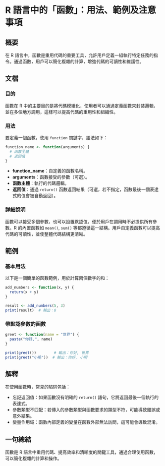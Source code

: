 <!--
Meta Description: # R 語言中的「函數」：用法、範例及注意事項 ## 概要 在 R 語言中，函數是重用代碼的重要工具，允許用戶定義一組執行特定任務的指令。通過函數，用戶可以簡化複雜的計算，增強代碼的可讀性和維護性。 ## 文檔 ### 目的 函數在 R 中的主要目的是將代碼模組化，使用者可以通過定義函數來封裝邏輯，...
Meta Keywords: function, return, print, greet, function_name
-->

# R 語言中的「函數」：用法、範例及注意事項

## 概要
在 R 語言中，函數是重用代碼的重要工具，允許用戶定義一組執行特定任務的指令。通過函數，用戶可以簡化複雜的計算，增強代碼的可讀性和維護性。

## 文檔
### 目的
函數在 R 中的主要目的是將代碼模組化，使用者可以通過定義函數來封裝邏輯，並在多個地方調用，這樣可以提高代碼的重用性和組織性。

### 用法
要定義一個函數，使用 `function` 關鍵字，語法如下：

```R
function_name <- function(arguments) {
  # 函數主體
  # 返回值
}
```

- **function_name**：自定義的函數名稱。
- **arguments**：函數接受的參數（可選）。
- **函數主體**：執行的代碼邏輯。
- **返回值**：通過 `return()` 函數返回結果（可選，若不指定，函數最後一個表達式的值會被自動返回）。

### 詳細說明
函數可以接受多個參數，也可以設置默認值，便於用戶在調用時不必提供所有參數。R 的內置函數如 `mean()`, `sum()` 等都遵循這一結構。用戶自定義函數可以提高代碼的可讀性，並使整體代碼結構更清晰。

## 範例
### 基本用法
以下是一個簡單的函數範例，用於計算兩個數字的和：

```R
add_numbers <- function(x, y) {
  return(x + y)
}

result <- add_numbers(5, 3)
print(result)  # 輸出：8
```

### 帶默認參數的函數
```R
greet <- function(name = "世界") {
  paste("你好,", name)
}

print(greet())        # 輸出：你好, 世界
print(greet("小明"))  # 輸出：你好, 小明
```

## 解釋
在使用函數時，常見的陷阱包括：
- 忘記返回值：如果函數沒有明確的 `return()` 語句，它將返回最後一個執行的表達式。
- 參數類型不匹配：若傳入的參數類型與函數要求的類型不符，可能導致錯誤或意外結果。
- 變量作用域：函數內部定義的變量在函數外部無法訪問，這可能會導致混淆。

## 一句總結
函數是 R 語言中重用代碼、提高效率和清晰度的關鍵工具，通過合理使用函數，可以簡化複雜的計算和操作。
